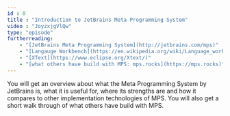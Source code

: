 ```yaml
---
id : 0
title : "Introduction to JetBrains Meta Programming System"
video : "JoyzxjgVlQw"
type: "episode"
furtherreading:
    - "[JetBrains Meta Programming System](http://jetbrains.com/mps)"
    - "[Langauge Workbench](https://en.wikipedia.org/wiki/Language_workbench)"
    - "[XText](https://www.eclipse.org/Xtext/)"
    - "[what others have build with MPS: mps.rocks](https://mps.rocks)"
---
```


You will get an overview about what the Meta Programming System by JetBrains is, what it is useful for, where its strengths are and how it compares to other implementation technologies of MPS. You will also get a short walk through of what others have build with MPS.